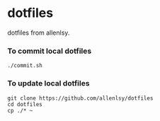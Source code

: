 dotfiles
========

dotfiles from allenlsy.

### To commit local dotfiles

    ./commit.sh

### To update local dotfiles

    git clone https://github.com/allenlsy/dotfiles
    cd dotfiles
    cp ./* ~





